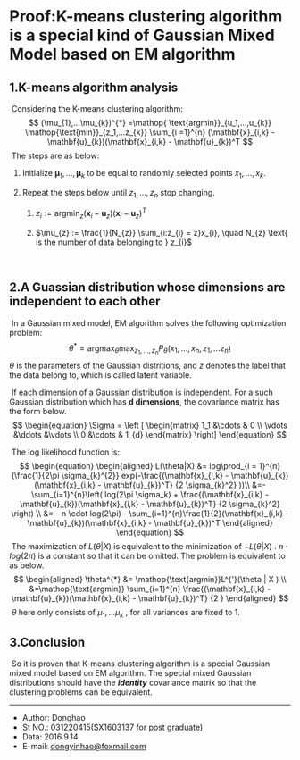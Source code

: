# Proof:K-means clustering algorithm is a special kind of Gaussian Mixed Model based on EM algorithm

## 1.K-means algorithm analysis

​	Considering the K-means clustering algorithm:
$$
(\mu_{1},...\mu_{k})^{*} =\mathop{ \text{argmin}}_{u_1,...,u_{k}}  \mathop{\text{min}}_{z_1,...z_{k}} \sum_{i =1}^{n} (\mathbf{x}_{i,k} - \mathbf{u}_{k})(\mathbf{x}_{i,k} - \mathbf{u}_{k})^T
$$
​	The steps are as below:

1. Initialize $\mathbf{\mu}_{1}, ... , \mathbf{\mu}_{k}$ to be equal to randomly selected points $x_1, ... , x_{k}$.

2. Repeat the steps below until $z_1,...,z_{n}$ stop changing.

   1. $z_{i} := \text{argmin}_{z} (\mathbf{x}_{i} - \mathbf{u}_{z})(\mathbf{x}_{i} - \mathbf{u}_{z})^T$ 

   2. $\mu_{z} := \frac{1}{N_{z}} \sum_{i:z_{i} = z}x_{i}, \quad N_{z} \text{ is the number of data belonging to } z_{i}$

      ​

## 2.A Guassian distribution whose dimensions are independent to each other 

​	In a Gaussian mixed model, EM algorithm solves the following optimization problem:
$$
\theta^{*} = \mathop{\text{argmax}} _{\theta}  \max_{z_1,...,z_n} P_{\theta}(x_1,...,x_n,z_1,...z_n)
$$
​	$\theta$ is the parameters of the Gaussian distritions, and $z$ denotes the label that the data belong to, which is called latent variable.

​	If each dimension of a Gaussian distribution is independent. For a such Gaussian distribution which has **d dimensions**, the covariance matrix has the form below.
$$
\begin{equation}
\Sigma = \left [
 	\begin{matrix}
 	1_1 &\cdots & 0  \\
 	\vdots &\ddots &\vdots \\
 	0 &\cdots & 1_{d}
 	\end{matrix}
\right]
\end{equation}
$$

​	The log likelihood function is:
$$
\begin{equation}
	\begin{aligned}
	L(\theta|X) 
	&= log\prod_{i = 1}^{n}(\frac{1}{2\pi \sigma_{k}^{2}} exp(-\frac{(\mathbf{x}_{i,k} - \mathbf{u}_{k})(\mathbf{x}_{i,k} - \mathbf{u}_{k})^T} {2 \sigma_{k}^2} ))\\
	&=- \sum_{i=1}^{n}\left( 
		log(2\pi \sigma_k)  + \frac{(\mathbf{x}_{i,k} - \mathbf{u}_{k})(\mathbf{x}_{i,k} - \mathbf{u}_{k})^T} {2 \sigma_{k}^2}
		\right)	\\
        &= - n \cdot log(2\pi) - \sum_{i=1}^{n}\frac{1}{2}(\mathbf{x}_{i,k} - \mathbf{u}_{k})(\mathbf{x}_{i,k} - \mathbf{u}_{k})^T
	\end{aligned}
\end{equation}
$$
​	The maximization of  $L(\theta | X)$ is equivalent to the minimization of $-L(\theta | X)$ . $n \cdot log(2\pi)$ is a constant so that it can be omitted. The problem is equivalent to as below.
$$
\begin{aligned}
\theta^{*} &= \mathop{\text{argmin}}L^{'}(\theta | X )  \\
&=\mathop{\text{argmin}} \sum_{i=1}^{n}  \frac{(\mathbf{x}_{i,k} - \mathbf{u}_{k})(\mathbf{x}_{i,k} - \mathbf{u}_{k})^T} {2 }
\end{aligned}
$$
​	$\theta$ here only consists of $\mu_{1},...\mu_{k}$ , for all variances are fixed to 1.

## 3.Conclusion

​	So it is proven that K-means clustering algorithm is a special Gaussian mixed model based on EM algorithm. The special mixed Gaussian distributions should have the ***identity*** covariance matrix so that the clustering problems can be equivalent.

---

- Author: Donghao
- St NO.: 031220415(SX1603137 for post graduate) 
- Data: 2016.9.14
- E-mail: dongyinhao@foxmail.com
